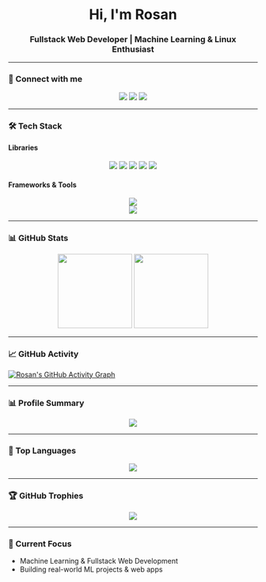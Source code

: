 <h1 align="center">Hi, I'm Rosan</h1>
<h3 align="center">Fullstack Web Developer | Machine Learning & Linux Enthusiast</h3>

---

### 🔗 Connect with me
<p align="center">
  <a href="https://instagram.com/r0.sn_" target="_blank"><img src="https://skillicons.dev/icons?i=instagram" /></a>
  <a href="https://www.linkedin.com/in/rausyanul-fikri" target="_blank"><img src="https://skillicons.dev/icons?i=linkedin" /></a>
  <a href="https://github.com/rosan-f" target="_blank"><img src="https://skillicons.dev/icons?i=github" /></a>
</p>

---
### 🛠 Tech Stack

#### Libraries
<p align="center">
  <img src="https://img.shields.io/badge/numpy-%23013243.svg?style=for-the-badge&logo=numpy&logoColor=white" />
  <img src="https://img.shields.io/badge/pandas-%23150458.svg?style=for-the-badge&logo=pandas&logoColor=white" />
  <img src="https://img.shields.io/badge/matplotlib-%23ffffff.svg?style=for-the-badge&logo=matplotlib&logoColor=black" />
  <img src="https://img.shields.io/badge/seaborn-0099CC?style=for-the-badge&logoColor=white" />
  <img src="https://img.shields.io/badge/scikit--learn-F7931E?style=for-the-badge&logo=scikit-learn&logoColor=white" />
</p>

#### Frameworks & Tools
<p align="center">
  <img src="https://skillicons.dev/icons?i=react,laravel,django,tailwind" />
  <br/>
  <img src="https://skillicons.dev/icons?i=arch,linux,git,github,vscode,figma,ai,ps" />
</p>


---

### 📊 GitHub Stats
<p align="center">
  <img src="https://github-readme-stats.vercel.app/api?username=rosan-f&show_icons=true&theme=tokyonight" height="150" />
  <img src="https://streak-stats.demolab.com/?user=rosan-f&theme=tokyonight" height="150" />
</p>

---

### 📈 GitHub Activity
[![Rosan's GitHub Activity Graph](https://github-readme-activity-graph.vercel.app/graph?username=rosan-f&theme=tokyo-night)](https://github.com/ashutosh00710/github-readme-activity-graph)

---

### 📊 Profile Summary
<p align="center">
  <img src="https://github-profile-summary-cards.vercel.app/api/cards/profile-details?username=rosan-f&theme=tokyonight" />
</p>

---

### 🚀 Top Languages
<p align="center">
  <img src="https://github-readme-stats.vercel.app/api/top-langs/?username=rosan-f&layout=compact&theme=tokyonight" />
</p>

---

### 🏆 GitHub Trophies
<p align="center">
  <img src="https://github-profile-trophy.vercel.app/?username=rosan-f&theme=tokyonight&row=1&column=6" />
</p>

---

### 🌱 Current Focus
- Machine Learning & Fullstack Web Development
- Building real-world ML projects & web apps
